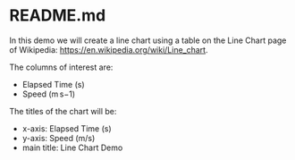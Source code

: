 # README.md

In this demo we will create a line chart using a table on the Line Chart page of Wikipedia: <https://en.wikipedia.org/wiki/Line_chart>.

The columns of interest are:

- Elapsed Time (s)
- Speed (m s−1)

The titles of the chart will be:

- x-axis: Elapsed Time (s)
- y-axis: Speed (m/s)
- main title: Line Chart Demo
